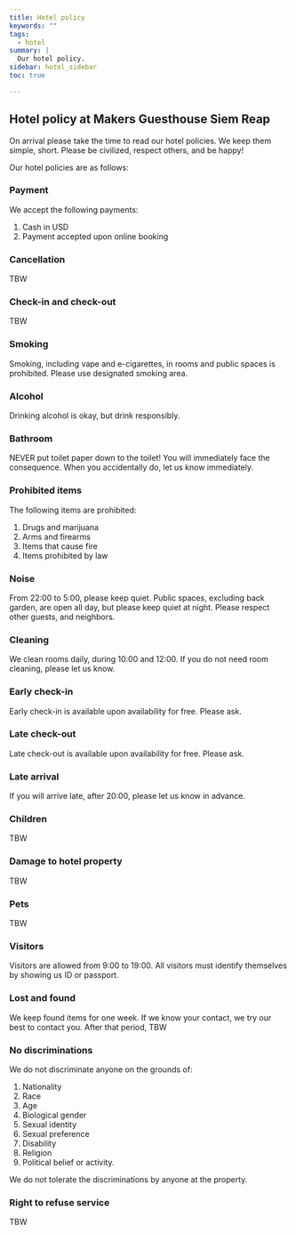 ```yaml
---
title: Hotel policy
keywords: ""
tags:
  - hotel
summary: |
  Our hotel policy.
sidebar: hotel_sidebar
toc: true

---
```


## Hotel policy at Makers Guesthouse Siem Reap

On arrival please take the time to read our hotel policies. We keep them
simple, short. Please be civilized, respect others, and be happy!

Our hotel policies are as follows:

### Payment

We accept the following payments:

1. Cash in USD
1. Payment accepted upon online booking

### Cancellation

TBW

### Check-in and check-out

TBW

### Smoking

Smoking, including vape and e-cigarettes, in rooms and public spaces is
prohibited. Please use designated smoking area.

### Alcohol

Drinking alcohol is okay, but drink responsibly.

### Bathroom

NEVER put toilet paper down to the toilet! You will immediately face the
consequence. When you accidentally do, let us know immediately.

### Prohibited items

The following items are prohibited:

1. Drugs and marijuana
1. Arms and firearms
1. Items that cause fire
1. Items prohibited by law

### Noise

From 22:00 to 5:00, please keep quiet. Public spaces, excluding back garden,
are open all day, but please keep quiet at night. Please respect other guests,
and neighbors.

### Cleaning

We clean rooms daily, during 10:00 and 12:00. If you do not need room
cleaning, please let us know.

### Early check-in

Early check-in is available upon availability for free. Please ask.

### Late check-out

Late check-out is available upon availability for free. Please ask.

### Late arrival

If you will arrive late, after 20:00, please let us know in advance.

### Children

TBW

### Damage to hotel property

TBW

### Pets

TBW

### Visitors

Visitors are allowed from 9:00 to 19:00. All visitors must identify themselves
by showing us ID or passport.

### Lost and found

We keep found items for one week. If we know your contact, we try our best to
contact you. After that period, TBW

### No discriminations

We do not discriminate anyone on the grounds of:

1. Nationality
1. Race
1. Age
1. Biological gender
1. Sexual identity
1. Sexual preference
1. Disability
1. Religion
1. Political belief or activity.

We do not tolerate the discriminations by anyone at the property.

### Right to refuse service

TBW
